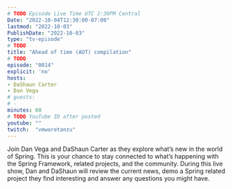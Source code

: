 ```yaml
---
# TODO Episode Live Time UTC 2:30PM Central
Date: "2022-10-04T12:30:00-07:00"
lastmod: "2022-10-03"
PublishDate: "2022-10-03"
type: "tv-episode"
# TODO
title: "Ahead of time (AOT) compilation"
# TODO
episode: "0014"
explicit: 'no'
hosts:
- DaShaun Carter
- Dan Vega
# guests:
# -
minutes: 60
# TODO YouTube ID after posted
youtube: ""
twitch:  "vmwaretanzu"
---
```


Join Dan Vega and DaShaun Carter as they explore what’s new in the world of Spring. This is your chance to stay connected to what’s happening with the Spring Framework, related projects, and the community. During this live show, Dan and DaShaun will review the current news, demo a Spring related project they find interesting and answer any questions you might have.